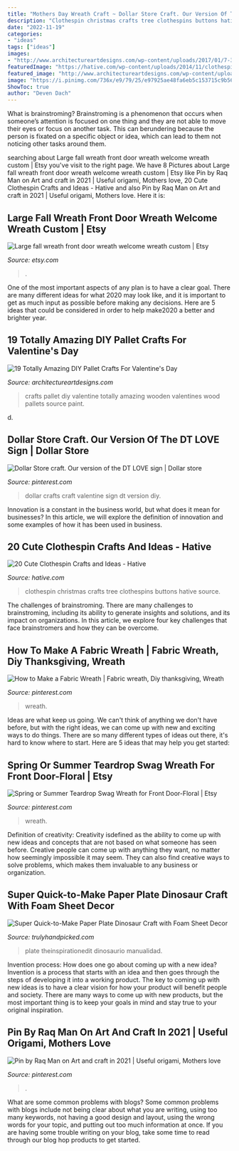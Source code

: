 ```yaml
---
title: "Mothers Day Wreath Craft ~ Dollar Store Craft. Our Version Of The Dt Love Sign"
description: "Clothespin christmas crafts tree clothespins buttons hative source"
date: "2022-11-19"
categories:
- "ideas"
tags: ["ideas"]
images:
- "http://www.architectureartdesigns.com/wp-content/uploads/2017/01/7-38.jpg"
featuredImage: "https://hative.com/wp-content/uploads/2014/11/clothespin-crafts/14-christmas-tree-from-clothespins-and-buttons.jpg"
featured_image: "http://www.architectureartdesigns.com/wp-content/uploads/2017/01/7-38.jpg"
image: "https://i.pinimg.com/736x/e9/79/25/e97925ae48fa6eb5c153715c9b56fbe7--fabric-wreath-christmas-wreaths.jpg"
ShowToc: true
author: "Deven Dach"
---
```



What is brainstroming?
Brainstroming is a phenomenon that occurs when someone’s attention is focused on one thing and they are not able to move their eyes or focus on another task. This can berundering because the person is fixated on a specific object or idea, which can lead to them not noticing other tasks around them.

	

		
searching about Large fall wreath front door wreath welcome wreath custom | Etsy you've visit to the right page. We have 8 Pictures about Large fall wreath front door wreath welcome wreath custom | Etsy like Pin by Raq Man on Art and craft in 2021 | Useful origami, Mothers love, 20 Cute Clothespin Crafts and Ideas - Hative and also Pin by Raq Man on Art and craft in 2021 | Useful origami, Mothers love. Here it is:
		
    
## Large Fall Wreath Front Door Wreath Welcome Wreath Custom | Etsy

<img loading=lazy src="https://i.etsystatic.com/12029794/r/il/bdf37f/1686035691/il_1588xN.1686035691_89fv.jpg" onerror="this.onerror=null;this.src='https://tse1.mm.bing.net/th?id=OIP.-ZBVgPNFZMz1jnvXkMrn1gHaJ3&amp;pid=15.1';" alt="Large fall wreath front door wreath welcome wreath custom | Etsy">

_Source: etsy.com_

>. 

	

One of the most important aspects of any plan is to have a clear goal. There are many different ideas for what 2020 may look like, and it is important to get as much input as possible before making any decisions. Here are 5 ideas that could be considered in order to help make2020 a better and brighter year.

    
## 19 Totally Amazing DIY Pallet Crafts For Valentine&#039;s Day

<img loading=lazy src="http://www.architectureartdesigns.com/wp-content/uploads/2017/01/7-38.jpg" onerror="this.onerror=null;this.src='https://tse2.mm.bing.net/th?id=OIP.uwpBC94XwOvRStez52RIywHaJ4&amp;pid=15.1';" alt="19 Totally Amazing DIY Pallet Crafts For Valentine&#039;s Day">

_Source: architectureartdesigns.com_

>crafts pallet diy valentine totally amazing wooden valentines wood pallets source paint. 

	

d.

    
## Dollar Store Craft. Our Version Of The DT LOVE Sign | Dollar Store

<img loading=lazy src="https://i.pinimg.com/736x/e5/b1/f2/e5b1f2c42be1eeb2297865ca224b47d8.jpg" onerror="this.onerror=null;this.src='https://tse2.mm.bing.net/th?id=OIP.suQJY7tdu_wL_cc1GNrmMwHaJ3&amp;pid=15.1';" alt="Dollar Store craft. Our version of the DT LOVE sign | Dollar store">

_Source: pinterest.com_

>dollar crafts craft valentine sign dt version diy. 

	

Innovation is a constant in the business world, but what does it mean for businesses? In this article, we will explore the definition of innovation and some examples of how it has been used in business.

    
## 20 Cute Clothespin Crafts And Ideas - Hative

<img loading=lazy src="https://hative.com/wp-content/uploads/2014/11/clothespin-crafts/14-christmas-tree-from-clothespins-and-buttons.jpg" onerror="this.onerror=null;this.src='https://tse1.mm.bing.net/th?id=OIP.CbO0zTCmBRPCqb37RhZVNwHaNe&amp;pid=15.1';" alt="20 Cute Clothespin Crafts and Ideas - Hative">

_Source: hative.com_

>clothespin christmas crafts tree clothespins buttons hative source. 

	

The challenges of brainstroming.
There are many challenges to brainstroming, including its ability to generate insights and solutions, and its impact on organizations. In this article, we explore four key challenges that face brainstromers and how they can be overcome.

    
## How To Make A Fabric Wreath | Fabric Wreath, Diy Thanksgiving, Wreath

<img loading=lazy src="https://i.pinimg.com/736x/e9/79/25/e97925ae48fa6eb5c153715c9b56fbe7--fabric-wreath-christmas-wreaths.jpg" onerror="this.onerror=null;this.src='https://tse4.mm.bing.net/th?id=OIP.jlW4jYVvbO3gx69e8SQ1KgHaLH&amp;pid=15.1';" alt="How to Make a Fabric Wreath | Fabric wreath, Diy thanksgiving, Wreath">

_Source: pinterest.com_

>wreath. 

	

Ideas are what keep us going. We can't think of anything we don't have before, but with the right ideas, we can come up with new and exciting ways to do things. There are so many different types of ideas out there, it's hard to know where to start. Here are 5 ideas that may help you get started: 

    
## Spring Or Summer Teardrop Swag Wreath For Front Door-Floral | Etsy

<img loading=lazy src="https://i.pinimg.com/736x/19/3b/30/193b303dae7ce2d33a4341437f30ff04.jpg" onerror="this.onerror=null;this.src='https://tse1.mm.bing.net/th?id=OIP.73E8OvZxckGUBPWSMTgmVAHaMz&amp;pid=15.1';" alt="Spring or Summer Teardrop Swag Wreath for Front Door-Floral | Etsy">

_Source: pinterest.com_

>wreath. 

	

Definition of creativity:
Creativity isdefined as the ability to come up with new ideas and concepts that are not based on what someone has seen before. Creative people can come up with anything they want, no matter how seemingly impossible it may seem. They can also find creative ways to solve problems, which makes them invaluable to any business or organization.

    
## Super Quick-to-Make Paper Plate Dinosaur Craft With Foam Sheet Decor

<img loading=lazy src="https://trulyhandpicked.com/wp-content/uploads/2019/03/super-cute-rainbow-dinosaur-paper-plate-craft-the-inspiration-edit-1551855048gkn84-693x1024.jpg" onerror="this.onerror=null;this.src='https://tse4.mm.bing.net/th?id=OIP.rV7OgLGPhiMqXuoDoXwcywHaK8&amp;pid=15.1';" alt="Super Quick-to-Make Paper Plate Dinosaur Craft with Foam Sheet Decor">

_Source: trulyhandpicked.com_

>plate theinspirationedit dinosaurio manualidad. 

	

Invention process: How does one go about coming up with a new idea?
Invention is a process that starts with an idea and then goes through the steps of developing it into a working product. The key to coming up with new ideas is to have a clear vision for how your product will benefit people and society. There are many ways to come up with new products, but the most important thing is to keep your goals in mind and stay true to your original inspiration.

    
## Pin By Raq Man On Art And Craft In 2021 | Useful Origami, Mothers Love

<img loading=lazy src="https://i.pinimg.com/736x/fa/5e/f8/fa5ef83b20c55949a75b093812881b51--mothers-day-cards-mothers-day.jpg" onerror="this.onerror=null;this.src='https://tse2.mm.bing.net/th?id=OIP.3axWNzaQQS_VllvR9fH0twHaLH&amp;pid=15.1';" alt="Pin by Raq Man on Art and craft in 2021 | Useful origami, Mothers love">

_Source: pinterest.com_

>. 

	

What are some common problems with blogs?
Some common problems with blogs include not being clear about what you are writing, using too many keywords, not having a good design and layout, using the wrong words for your topic, and putting out too much information at once. If you are having some trouble writing on your blog, take some time to read through our blog hop products to get started.

